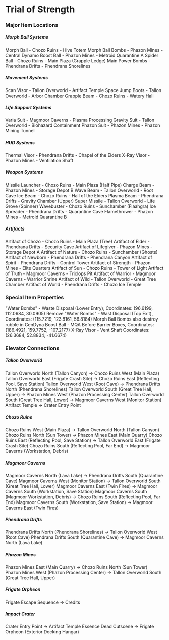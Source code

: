 # Trial of Strength

### Major Item Locations

##### Morph Ball Systems

Morph Ball - Chozo Ruins - Hive Totem
Morph Ball Bombs - Phazon Mines - Central Dynamo
Boost Ball - Phazon Mines - Metroid Quarantine A
Spider Ball - Chozo Ruins - Main Plaza (Grapple Ledge)
Main Power Bombs - Phendrana Drifts - Phendrana Shorelines

##### Movement Systems

Scan Visor - Tallon Overworld - Artifact Temple
Space Jump Boots - Tallon Overworld - Arbor Chamber
Grapple Beam - Chozo Ruins - Watery Hall

##### Life Support Systems

Varia Suit - Magmoor Caverns - Plasma Processing
Gravity Suit - Tallon Overworld - Biohazard Containment
Phazon Suit - Phazon Mines - Phazon Mining Tunnel

##### HUD Systems

Thermal Visor - Phendrana Drifts - Chapel of the Elders
X-Ray Visor - Phazon Mines - Ventilation Shaft

##### Weapon Systems

Missile Launcher - Chozo Ruins - Main Plaza (Half Pipe)
Charge Beam - Phazon Mines - Storage Depot B
Wave Beam - Tallon Overworld - Root Cave
Ice Beam - Chozo Ruins - Hall of the Elders
Plasma Beam - Phendrana Drifts - Gravity Chamber (Upper)
Super Missile - Tallon Overworld - Life Grove (Spinner)
Wavebuster - Chozo Ruins - Sunchamber (Flaahgra)
Ice Spreader - Phendrana Drifts - Quarantine Cave
Flamethrower - Phazon Mines - Metroid Quarantine B

##### Artifacts

Artifact of Chozo - Chozo Ruins - Main Plaza (Tree)
Artifact of Elder - Phendrana Drifts - Security Cave
Artifact of Lifegiver - Phazon Mines - Storage Depot A
Artifact of Nature - Chozo Ruins - Sunchamber (Ghosts)
Artifact of Newborn - Phendrana Drifts - Phendrana Canyon
Artifact of Spirit - Phendrana Drifts - Control Tower
Artifact of Strength - Phazon Mines - Elite Quarters
Artifact of Sun - Chozo Ruins - Tower of Light
Artifact of Truth - Magmoor Caverns - Triclops Pit
Artifact of Warrior - Magmoor Caverns - Warrior Shrine
Artifact of Wild - Tallon Overworld - Great Tree Chamber
Artifact of World - Phendrana Drifts - Chozo Ice Temple

### Special Item Properties

"Water Bombs" - Waste Disposal (Lower Entry), Coordinates: (96.6199, 112.0684, 30.0905)
Remove "Water Bombs" - Wast Disposal (Top Exit), Coordinates: (115.7219, 123.8161, 56.8184)
Morph Ball Bombs also destroy rubble in CenDyna
Boost Ball - MQA Before Barrier Boxes, Coordinates: (186.4921, 159.7752, -107.2177)
X-Ray Visor - Vent Shaft Coordinates: (26.3684, 52.8834, -41.6674)

### Elevator Connections

##### Tallon Overworld

Tallon Overworld North (Tallon Canyon) -> Chozo Ruins West (Main Plaza)
Tallon Overworld East (Frigate Crash Site) -> Chozo Ruins East (Reflecting Pool, Save Station)
Tallon Overworld West (Root Cave) -> Phendrana Drifts North (Phendrana Shorelines)
Tallon Overworld South (Great Tree Hall, Upper) -> Phazon Mines West (Phazon Processing Center)
Tallon Overworld South (Great Tree Hall, Lower) -> Magmoor Caverns West (Monitor Station)
Artifact Temple -> Crater Entry Point

##### Chozo Ruins

Chozo Ruins West (Main Plaza) -> Tallon Overworld North (Tallon Canyon)
Chozo Ruins North (Sun Tower) -> Phazon Mines East (Main Quarry)
Chozo Ruins East (Reflecting Pool, Save Station) -> Tallon Overworld East (Frigate Crash Site)
Chozo Ruins South (Reflecting Pool, Far End) -> Magmoor Caverns (Workstation, Debris)

##### Magmoor Caverns

Magmoor Caverns North (Lava Lake) -> Phendrana Drifts South (Quarantine Cave)
Magmoor Caverns West (Monitor Station) -> Tallon Overworld South (Great Tree Hall, Lower)
Magmoor Caverns East (Twin Fires) -> Magmoor Caverns South (Workstation, Save Station)
Magmoor Caverns South (Magmoor Workstation, Debris) -> Chozo Ruins South (Reflecting Pool, Far End)
Magmoor Caverns South (Workstation, Save Station) -> Magmoor Caverns East (Twin Fires)

##### Phendrana Drifts

Phendrana Drifts North (Phendrana Shorelines) -> Tallon Overworld West (Root Cave)
Phendrana Drifts South (Quarantine Cave) -> Magmoor Caverns North (Lava Lake)

##### Phazon Mines

Phazon Mines East (Main Quarry) -> Chozo Ruins North (Sun Tower)
Phazon Mines West (Phazon Processing Center) -> Tallon Overworld South (Great Tree Hall, Upper)

##### Frigate Orpheon

Frigate Escape Sequence -> Credits

##### Impact Crater

Crater Entry Point -> Artifact Temple
Essence Dead Cutscene -> Frigate Orpheon (Exterior Docking Hangar)
